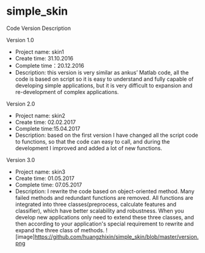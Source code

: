 # simple_skin
Code Version Description

Version 1.0
 - Project name: skin1
 - Create time: 31.10.2016
 - Complete time：20.12.2016
 - Description: this version is very similar as ankus’ Matlab code, all the code is based on script so it is easy to understand and fully capable of developing simple applications, but it is very difficult to expansion and re-development of complex applications.

Version 2.0 
 - Project name: skin2
 - Create time: 02.02.2017
 - Complete time:15.04.2017
 - Description: based on the first version I have changed all the script code to functions, so that the code can easy to call, and during the development I improved and added a lot of new functions.

Version 3.0
 - Project name: skin3
 - Create time: 01.05.2017
 - Complete time: 07.05.2017
 - Description: I rewrite the code based on object-oriented method. Many failed methods and redundant functions are removed. All functions are integrated into three classes(preprocess, calculate features and classifier), which have better scalability and robustness. When you develop new applications only need to extend these three classes, and then according to your application's special requirement to rewrite and expand the three class of methods.
![image]https://github.com/huangzhixin/simple_skin/blob/master/version.png
